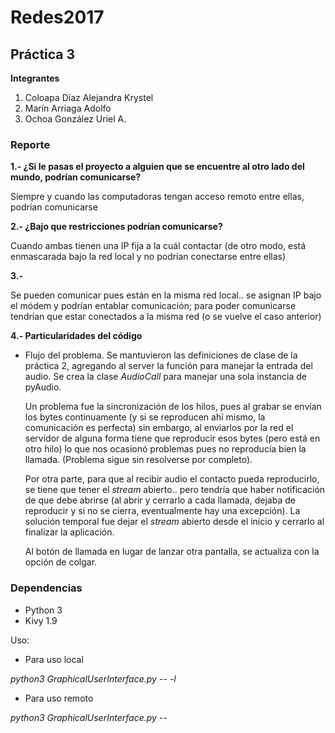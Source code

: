 # Redes2017

## Práctica 3

**Integrantes**

1. Coloapa Díaz Alejandra Krystel
2. Marín Arriaga Adolfo
3. Ochoa González Uriel A.

### Reporte

**1.- ¿Si le pasas el proyecto a alguien que se encuentre al otro lado del mundo, podrían comunicarse?**

Siempre y cuando las computadoras tengan acceso remoto entre ellas, podrían comunicarse

**2.- ¿Bajo que restricciones podrían comunicarse?**

Cuando ambas tienen una IP fija a la cuál contactar (de otro modo, está enmascarada bajo la red local y no podrían conectarse entre ellas)

**3.-**

Se pueden comunicar pues están en la misma red local.. se asignan IP bajo el módem y podrían entablar comunicación; para poder comunicarse tendrían que estar conectados a la misma red (o se vuelve el caso anterior)

**4.- Particularidades del código**
* Flujo del problema.
  Se mantuvieron las definiciones de clase de la práctica 2, agregando al server la función para manejar la entrada del audio. Se crea la clase *AudioCall* para manejar una sola instancia de pyAudio.

  Un problema fue la sincronización de los hilos, pues al grabar se envían los bytes continuamente (y si se reproducen ahí mismo, la comunicación es perfecta) sin embargo, al enviarlos por la red el servidor de alguna forma tiene que reproducir esos bytes (pero está en otro hilo) lo que nos ocasionó problemas pues no reproducía bien la llamada. (Problema sigue sin resolverse por completo).

  Por otra parte, para que al recibir audio el contacto pueda reproducirlo, se tiene que tener el *stream* abierto.. pero tendría que haber notificación de que debe abrirse (al abrir y cerrarlo a cada llamada, dejaba de reproducir y si no se cierra, eventualmente hay una excepción). La solución temporal fue dejar el *stream* abierto desde el inicio y cerrarlo al finalizar la aplicación.

  Al botón de llamada en lugar de lanzar otra pantalla, se actualiza con la opción de colgar.

### Dependencias
* Python 3
* Kivy 1.9

Uso:

* Para uso local

*python3 GraphicalUserInterface.py -- -l*

* Para uso remoto

*python3 GraphicalUserInterface.py --*
